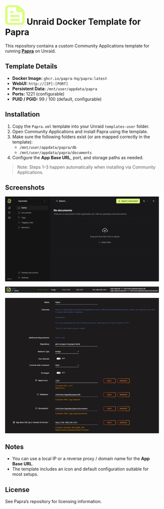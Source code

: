 <h1>
  <img src="https://raw.githubusercontent.com/egnerdata/unraid-docker-templates/main/icons/papra.png" width="64" height="64" alt="Papra Icon" />
  Unraid Docker Template for Papra
</h1>

This repository contains a custom Community Applications template for running **[Papra](https://github.com/papra-hq/papra)** on Unraid.

## Template Details

- **Docker Image:** `ghcr.io/papra-hq/papra:latest`
- **WebUI:** `http://[IP]:[PORT]`
- **Persistent Data:** `/mnt/user/appdata/papra`
- **Ports:** 1221 (configurable)
- **PUID / PGID:** 99 / 100 (default, configurable)

## Installation

1. Copy the `Papra.xml` template into your Unraid `templates-user` folder.
2. Open Community Applications and install Papra using the template.
3. Make sure the following folders exist (or are mapped correctly in the template):
   - `/mnt/user/appdata/papra/db`
   - `/mnt/user/appdata/papra/documents`
4. Configure the **App Base URL**, port, and storage paths as needed.

> Note: Steps 1–3 happen automatically when installing via Community Applications.

## Screenshots

![Papra dashboard](https://raw.githubusercontent.com/egnerdata/unraid-docker-templates/main/screenshots/papra-unraid_1.png)

![Papra container settings](https://raw.githubusercontent.com/egnerdata/unraid-docker-templates/main/screenshots/papra-unraid_2.png)

![Papra container](https://raw.githubusercontent.com/egnerdata/unraid-docker-templates/main/screenshots/papra-unraid_3.png)

## Notes

- You can use a local IP or a reverse proxy / domain name for the **App Base URL**.
- The template includes an icon and default configuration suitable for most setups.

## License

See Papra’s repository for licensing information.
